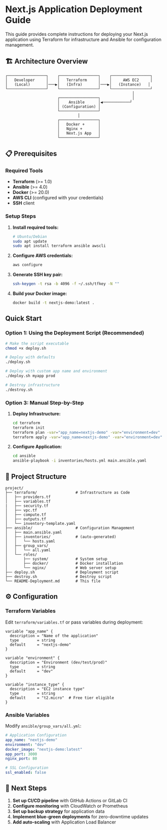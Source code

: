 # Next.js Application Deployment Guide

This guide provides complete instructions for deploying your Next.js application using Terraform for infrastructure and Ansible for configuration management.

## 🏗️ Architecture Overview

```
┌─────────────────┐    ┌─────────────────┐    ┌─────────────────┐
│   Developer     │    │   Terraform     │    │     AWS EC2     │
│   (Local)       │───▶│   (Infra)       │───▶│   (Instance)   │
└─────────────────┘    └─────────────────┘    └─────────────────┘
                                                        │
                       ┌─────────────────┐              │
                       │    Ansible      │◀────────────┘
                       │ (Configuration) │
                       └─────────────────┘
                                │
                       ┌─────────────────┐
                       │   Docker +      │
                       │   Nginx +       │
                       │   Next.js App   │
                       └─────────────────┘
```

## 📋 Prerequisites

### Required Tools

- **Terraform** (>= 1.0)
- **Ansible** (>= 4.0)
- **Docker** (>= 20.0)
- **AWS CLI** (configured with your credentials)
- **SSH** client

### Setup Steps

1. **Install required tools:**

   ```bash
   # Ubuntu/Debian
   sudo apt update
   sudo apt install terraform ansible awscli
   ```

2. **Configure AWS credentials:**

   ```bash
   aws configure
   ```

3. **Generate SSH key pair:**

   ```bash
   ssh-keygen -t rsa -b 4096 -f ~/.ssh/tfkey -N ""
   ```

4. **Build your Docker image:**
   ```bash
   docker build -t nextjs-demo:latest .
   ```

## Quick Start

### Option 1: Using the Deployment Script (Recommended)

```bash
# Make the script executable
chmod +x deploy.sh

# Deploy with defaults
./deploy.sh

# Deploy with custom app name and environment
./deploy.sh myapp prod

# Destroy infrastructure
./destroy.sh
```

### Option 3: Manual Step-by-Step

1. **Deploy Infrastructure:**

   ```bash
   cd terraform
   terraform init
   terraform plan -var="app_name=nextjs-demo" -var="environment=dev"
   terraform apply -var="app_name=nextjs-demo" -var="environment=dev"
   ```

2. **Configure Application:**
   ```bash
   cd ansible
   ansible-playbook -i inventories/hosts.yml main.ansible.yaml
   ```

## 📁 Project Structure

```
project/
├── terraform/                 # Infrastructure as Code
│   ├── providers.tf
│   ├── variables.tf
|   ├── security.tf
│   ├── vpc.tf
│   ├── compute.tf
│   ├── outputs.tf
│   └── inventory-template.yaml
├── ansible/                   # Configuration Management
│   ├── main.ansible.yaml
│   ├── inventories/           # (auto-generated)
│   │   └── hosts.yaml
│   ├── group_vars/
│   │   └── all.yaml
│   └── roles/
│       ├── system/            # System setup
│       ├── docker/            # Docker installation
│       └── nginx/             # Web server setup
├── deploy.sh                  # Deployment script
├── destroy.sh                 # Destroy script
└── README-Deployment.md       # This file
```

## ⚙️ Configuration

### Terraform Variables

Edit `terraform/variables.tf` or pass variables during deployment:

```hcl
variable "app_name" {
  description = "Name of the application"
  type        = string
  default     = "nextjs-demo"
}

variable "environment" {
  description = "Environment (dev/test/prod)"
  type        = string
  default     = "dev"
}

variable "instance_type" {
  description = "EC2 instance type"
  type        = string
  default     = "t2.micro"  # Free tier eligible
}
```

### Ansible Variables

Modify `ansible/group_vars/all.yml`:

```yaml
# Application Configuration
app_name: "nextjs-demo"
environment: "dev"
docker_image: "nextjs-demo:latest"
app_port: 3000
nginx_port: 80

# SSL Configuration
ssl_enabled: false
```

## 📝 Next Steps

1. **Set up CI/CD pipeline** with GitHub Actions or GitLab CI
2. **Configure monitoring** with CloudWatch or Prometheus
3. **Set up backup strategy** for application data
4. **Implement blue-green deployments** for zero-downtime updates
5. **Add auto-scaling** with Application Load Balancer